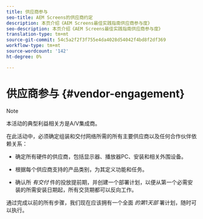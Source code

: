 ```yaml
---
title: 供应商参与
seo-title: AEM Screens的供应商约定
description: 本页介绍《AEM Screens最佳实践指南供应商参与度》
seo-description: 本页介绍《AEM Screens最佳实践指南供应商参与度》
translation-type: tm+mt
source-git-commit: 54c5a2f2f3f755e4da4028d54042f4bd8f2df369
workflow-type: tm+mt
source-wordcount: '142'
ht-degree: 0%

---
```



# 供应商参与 {#vendor-engagement}

>[!NOTE]
>本活动的典型利益相关方是A/V集成商。

在此活动中，必须确定组装和交付网络所需的所有主要供应商以及任何合作伙伴依赖关系：

* 确定所有硬件的供应商，包括显示器、播放器PC、安装和相关外围设备。

* 根据每个供应商支持的产品类别，为其定义功能和任务。

* 确认所 *有交付* 件的投放提前期，并创建一个部署计划，以便从第一个必需安装的所需安装日期起，所有交货期都可以反向工作。

通过完成以前的所有步骤，我们现在应该拥有一个全面 *的第1天部* 署计划，随时可以执行。
